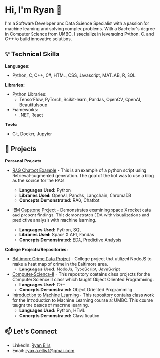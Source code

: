 # Hi, I'm Ryan 👋

I'm a Software Developer and Data Science Specialist with a passion for machine learning and solving complex problems. With a Bachelor's degree in Computer Science from UMBC, I specialize in leveraging Python, C, and C++ to build innovative solutions.

## 💡 Technical Skills
**Languages:**
- Python, C, C++, C#, HTML, CSS, Javascript, MATLAB, R, SQL

**Libraries:**
-  Python Libraries: 
    - TensorFlow, PyTorch, Scikit-learn, Pandas, OpenCV, OpenAI, Beautifulsoup
- Frameworks:
    - .NET, React

**Tools:**
- Git, Docker, Jupyter


## 🚀 Projects
<!-- 
- [Project Name](link) - Brief description, technologies used.
-->


**Personal Projects**
- [RAG Chatbot Example](https://github.com/Codeblockz/Data-Science-Self-Projects/tree/main/Chat%20bots) - This is an example of a python script using Retrieval-augmented generation. The goal of the bot was to use a blog as the source for the RAG.
  - **Languages Used:** Python
  - **Libraries Used:** OpenAI, Pandas, Langchain, ChromaDB
  - **Concepts Demonstrated:** RAG, Chatbot
    
- [IBM Capstone Project](https://github.com/Codeblockz/Ellis_Ryan_AppliedDataScienceCapstone/blob/main/ds-capstone-template-coursera.pptx.pdf) - Demonstrates examining space X rocket data and present findings. This demonstrates EDA with visualizations and predictive analysis with machine learning.
  - **Languages Used:** Python, SQL
  - **Libraries Used:** Space X API, Pandas
  - **Concepts Demonstrated:** EDA, Predictive Analysis

**College Projects/Repositories:**
- [Baltimore Crime Data Project](https://github.com/jacob5469/cs447) - College project that utilized NodeJS to make a heat map of crime in the Baltimore area.
  - **Languages Used:** NodeJs, TypeScript, JavaScript
- [Computer-Science-II](https://github.com/Codeblockz/Computer-Science-II) - This repository contains class projects for the Computer Science II class which taught Object Oriented Programming.
  - **Languages Used:** C++
  - **Concepts Demonstrated:** Object Oriented Programming
- [Introduction to Machine Learning](https://github.com/Codeblockz/UMBC-CMSC-478-Fall-2019) - This repository contains class work for the Introduction to Machine Learning course at UMBC. This course taught the basics of machine learning.
  - **Languages Used:** Python, HTML
  - **Concepts Demonstrated:** Classification
<!--
## 🏆 Achievements
- Certified Data Scientist from IBM
- Winner of ABC Hackathon
-->
## 📫 Let's Connect
- LinkedIn: [Ryan Ellis](https://www.linkedin.com/in/ryan-a-ellis/)
- Email: ryan.a.ellis.1@gmail.com
<!--
**Codeblockz/Codeblockz** is a ✨ _special_ ✨ repository because its `README.md` (this file) appears on your GitHub profile.

Here are some ideas to get you started:

- 🔭 I’m currently working on ...
- 🌱 I’m currently learning ...
- 👯 I’m looking to collaborate on ...
- 🤔 I’m looking for help with ...
- 💬 Ask me about ...
- 📫 How to reach me: ...
- 😄 Pronouns: ...
- ⚡ Fun fact: ...
-->
